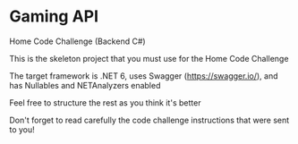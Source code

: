 # Gaming API  

Home Code Challenge (Backend C#)

This is the skeleton project that you must use for the Home Code Challenge

The target framework is .NET 6, uses Swagger (https://swagger.io/), and has Nullables and NETAnalyzers enabled

Feel free to structure the rest as you think it's better

Don't forget to read carefully the code challenge instructions that were sent to you!